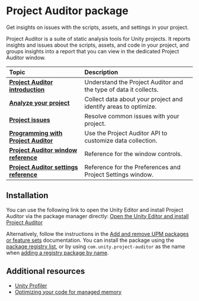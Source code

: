 # Project Auditor package

Get insights on issues with the scripts, assets, and settings in your project.

Project Auditor is a suite of static analysis tools for Unity projects. It reports insights and issues about the scripts, assets, and code in your project, and groups insights into a report that you can view in the dedicated Project Auditor window.

| **Topic** | **Description** |
| :--- | :--- |
| **[Project Auditor introduction](project-auditor-introduction.md)**|Understand the Project Auditor and the type of data it collects.|
| **[Analyze your project](analyze-project.md)**|Collect data about your project and identify areas to optimize.|
| **[Project issues](project-issues.md)**|Resolve common issues with your project.|
| **[Programming with Project Auditor](project-auditor-programming.md)**|Use the Project Auditor API to customize data collection.|
| **[Project Auditor window reference](project-auditor-window.md)**|Reference for the window controls.|
| **[Project Auditor settings reference](project-auditor-settings-reference.md)**|Reference for the Preferences and Project Settings window.|

## Installation

You can use the following link to open the Unity Editor and install Project Auditor via the package manager directly: [Open the Unity Editor and install Project Auditor](com.unity3d.kharma:upmpackage/com.unity.project-auditor)

Alternatively, follow the instructions in the [Add and remove UPM packages or feature sets](xref:um-upm-ui-actions) documentation. You can install the package using the [package registry list](xref:um-upm-ui-install), or by using `com.unity.project-auditor` as the name when [adding a registry package by name](xref:um-upm-ui-quick).

## Additional resources

* [Unity Profiler](xref:um-profiler)
* [Optimizing your code for managed memory](xref:um-performance-garbage-collection-best-practices)
